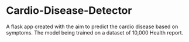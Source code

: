 # Cardio-Disease-Detector
A flask app created with the aim to predict the cardio disease based on symptoms. The model being trained on a dataset of 10,000 Health report.
